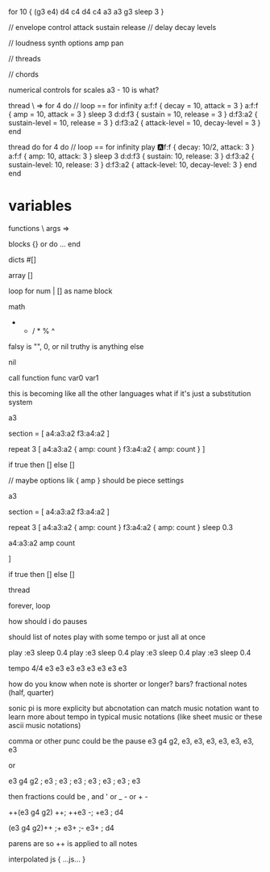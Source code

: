 for 10 {
  (g3 e4) 
  d4 
  c4 
  d4 
  c4 
  a3 
  a3 
  g3
  sleep 3
}

// envelope control
attack
sustain
release
// delay
decay
levels

// loudness
synth options
amp
pan

// threads

// chords

numerical controls for scales
a3 - 10 is what?



thread \ => for 4 do // loop == for infinity
  a:f:f { decay = 10, attack = 3  } 
  a:f:f { amp = 10, attack = 3  } 
  sleep 3
  d:d:f3 { sustain = 10, release = 3  } 
  d:f3:a2 { sustain-level = 10, release = 3  }
  d:f3:a2 { attack-level = 10, decay-level = 3  }
end

thread do for 4 do // loop == for infinity
  play :a:f:f { decay: 10/2, attack: 3 } 
  a:f:f { amp: 10, attack: 3 } 
  sleep 3
  d:d:f3 { sustain: 10, release: 3 } 
  d:f3:a2 { sustain-level: 10, release: 3 }
  d:f3:a2 { attack-level: 10, decay-level: 3 }
end end

variables 
=

functions 
\ args =>

blocks 
{} or do ... end

dicts 
#[]

array 
[]

loop 
for num | [] as name block

math 
+ - / * % ^

falsy is "", 0, or nil
truthy is anything else

nil

call function
func var0 var1


this is becoming like all the other languages what if it's just a substitution system


<!-- a note -->
a3

<!-- a block -->
section = [
  a4:a3:a2
  f3:a4:a2
]

<!-- a repeat -->
repeat 3 [
  a4:a3:a2 { amp: count }
  f3:a4:a2 { amp: count }
]

if true then [] else []

// maybe options lik { amp } should be piece settings


a3

section = [
  a4:a3:a2
  f3:a4:a2
]

repeat 3 [
  a4:a3:a2 { amp: count }
  f3:a4:a2 { amp: count }
  sleep 0.3

  <!-- or -->

  a4:a3:a2
  amp count

]

if true then [] else []

thread

forever, loop

how should i do pauses

should list of notes play with some tempo or just all at once

<!-- sonic pi -->
play :e3
sleep 0.4
play :e3
sleep 0.4
play :e3
sleep 0.4
play :e3
sleep 0.4

<!-- abcnotation-ish -->
tempo 4/4
e3 e3 e3 e3 e3 e3 e3 e3

how do you know when note is shorter or longer? bars? fractional notes (half, quarter)

sonic pi is more explicity but abcnotation can match music notation
want to learn more about tempo in typical music notations (like sheet music or these
ascii music notations)


comma or other punc could be the pause
e3 g4 g2, e3, e3, e3, e3, e3, e3, e3

or

e3 g4 g2 ; e3 ; e3 ; e3 ; e3 ; e3 ; e3 ; e3

then fractions could be , and ' or _ -
or + -

++(e3 g4 g2) ++; ++e3 -; +e3 ; d4

(e3 g4 g2)++ ;+ e3+ ;- e3+ ; d4

parens are so ++ is applied to all notes

interpolated js
{ ...js... }









